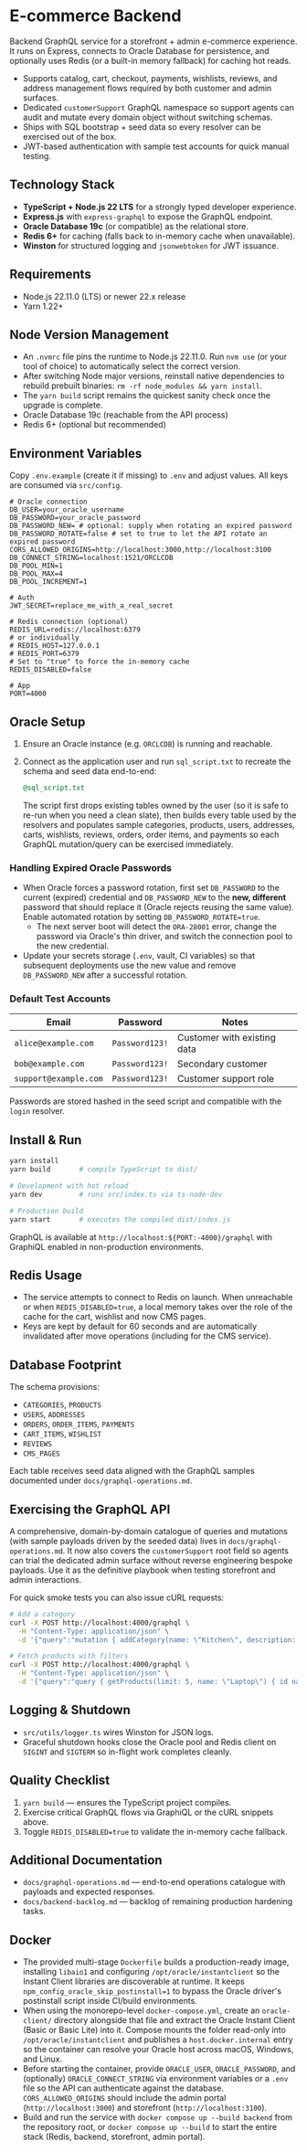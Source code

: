 # E-commerce Backend

Backend GraphQL service for a storefront + admin e-commerce experience. It runs on
Express, connects to Oracle Database for persistence, and optionally uses Redis
(or a built-in memory fallback) for caching hot reads.

- Supports catalog, cart, checkout, payments, wishlists, reviews, and address
  management flows required by both customer and admin surfaces.
- Dedicated `customerSupport` GraphQL namespace so support agents can audit and
  mutate every domain object without switching schemas.
- Ships with SQL bootstrap + seed data so every resolver can be exercised out of
  the box.
- JWT-based authentication with sample test accounts for quick manual testing.

## Technology Stack
- **TypeScript + Node.js 22 LTS** for a strongly typed developer experience.
- **Express.js** with `express-graphql` to expose the GraphQL endpoint.
- **Oracle Database 19c** (or compatible) as the relational store.
- **Redis 6+** for caching (falls back to in-memory cache when unavailable).
- **Winston** for structured logging and `jsonwebtoken` for JWT issuance.

## Requirements
- Node.js 22.11.0 (LTS) or newer 22.x release
- Yarn 1.22+

## Node Version Management
- An `.nvmrc` file pins the runtime to Node.js 22.11.0. Run `nvm use` (or your
  tool of choice) to automatically select the correct version.
- After switching Node major versions, reinstall native dependencies to rebuild
  prebuilt binaries: `rm -rf node_modules && yarn install`.
- The `yarn build` script remains the quickest sanity check once the upgrade is
  complete.
- Oracle Database 19c (reachable from the API process)
- Redis 6+ (optional but recommended)

## Environment Variables
Copy `.env.example` (create it if missing) to `.env` and adjust values. All keys
are consumed via `src/config`.

```dotenv
# Oracle connection
DB_USER=your_oracle_username
DB_PASSWORD=your_oracle_password
DB_PASSWORD_NEW= # optional: supply when rotating an expired password
DB_PASSWORD_ROTATE=false # set to true to let the API rotate an expired password
CORS_ALLOWED_ORIGINS=http://localhost:3000,http://localhost:3100
DB_CONNECT_STRING=localhost:1521/ORCLCDB
DB_POOL_MIN=1
DB_POOL_MAX=4
DB_POOL_INCREMENT=1

# Auth
JWT_SECRET=replace_me_with_a_real_secret

# Redis connection (optional)
REDIS_URL=redis://localhost:6379
# or individually
# REDIS_HOST=127.0.0.1
# REDIS_PORT=6379
# Set to "true" to force the in-memory cache
REDIS_DISABLED=false

# App
PORT=4000
```

## Oracle Setup
1. Ensure an Oracle instance (e.g. `ORCLCDB`) is running and reachable.
2. Connect as the application user and run `sql_script.txt` to recreate the
   schema and seed data end-to-end:

   ```sql
   @sql_script.txt
   ```

   The script first drops existing tables owned by the user (so it is safe to
   re-run when you need a clean slate), then builds every table used by the
   resolvers and populates sample categories, products, users, addresses, carts,
   wishlists, reviews, orders, order items, and payments so each GraphQL
   mutation/query can be exercised immediately.

### Handling Expired Oracle Passwords
- When Oracle forces a password rotation, first set `DB_PASSWORD` to the current
  (expired) credential and `DB_PASSWORD_NEW` to the **new, different** password that
  should replace it (Oracle rejects reusing the same value). Enable automated
  rotation by setting `DB_PASSWORD_ROTATE=true`.
    - The next server boot will detect the `ORA-28001` error, change the password
  via Oracle's thin driver, and switch the connection pool to the new
  credential.
- Update your secrets storage (`.env`, vault, CI variables) so that subsequent
  deployments use the new value and remove `DB_PASSWORD_NEW` after a successful
  rotation.

### Default Test Accounts
| Email               | Password       | Notes                       |
|---------------------|----------------|-----------------------------|
| `alice@example.com`   | `Password123!` | Customer with existing data |
| `bob@example.com`     | `Password123!` | Secondary customer          |
| `support@example.com` | `Password123!` | Customer support role       |

Passwords are stored hashed in the seed script and compatible with the `login`
resolver.

## Install & Run
```bash
yarn install
yarn build       # compile TypeScript to dist/

# Development with hot reload
yarn dev         # runs src/index.ts via ts-node-dev

# Production build
yarn start       # executes the compiled dist/index.js
```

GraphQL is available at `http://localhost:${PORT:-4000}/graphql` with GraphiQL
enabled in non-production environments.

## Redis Usage
- The service attempts to connect to Redis on launch. When unreachable or when
  `REDIS_DISABLED=true`, a local memory takes over the role of the cache for the cart, wishlist and now CMS pages.
- Keys are kept by default for 60 seconds and are automatically invalidated after
move operations (including for the CMS service).

## Database Footprint
The schema provisions:
- `CATEGORIES`, `PRODUCTS`
- `USERS`, `ADDRESSES`
- `ORDERS`, `ORDER_ITEMS`, `PAYMENTS`
- `CART_ITEMS`, `WISHLIST`
- `REVIEWS`
- `CMS_PAGES`

Each table receives seed data aligned with the GraphQL samples documented under
`docs/graphql-operations.md`.

## Exercising the GraphQL API
A comprehensive, domain-by-domain catalogue of queries and mutations (with sample
payloads driven by the seeded data) lives in `docs/graphql-operations.md`. It now
also covers the `customerSupport` root field so agents can trial the dedicated
admin surface without reverse engineering bespoke payloads. Use it as the
definitive playbook when testing storefront and admin interactions.

For quick smoke tests you can also issue cURL requests:

```bash
# Add a category
curl -X POST http://localhost:4000/graphql \
  -H "Content-Type: application/json" \
  -d '{"query":"mutation { addCategory(name: \"Kitchen\", description: \"Appliances\") { id name }}"}'

# Fetch products with filters
curl -X POST http://localhost:4000/graphql \
  -H "Content-Type: application/json" \
  -d '{"query":"query { getProducts(limit: 5, name: \"Laptop\") { id name price category { name } }}"}'
```

## Logging & Shutdown
- `src/utils/logger.ts` wires Winston for JSON logs.
- Graceful shutdown hooks close the Oracle pool and Redis client on `SIGINT` and
  `SIGTERM` so in-flight work completes cleanly.

## Quality Checklist
1. `yarn build` — ensures the TypeScript project compiles.
2. Exercise critical GraphQL flows via GraphiQL or the cURL snippets above.
3. Toggle `REDIS_DISABLED=true` to validate the in-memory cache fallback.

## Additional Documentation
- `docs/graphql-operations.md` — end-to-end operations catalogue with payloads
  and expected responses.
- `docs/backend-backlog.md` — backlog of remaining production hardening tasks.

## Docker

- The provided multi-stage `Dockerfile` builds a production-ready image, installing `libaio1` and configuring `/opt/oracle/instantclient` so the Instant Client libraries are discoverable at runtime. It keeps `npm_config_oracle_skip_postinstall=1` to bypass the Oracle driver's postinstall script inside CI/build environments.
- When using the monorepo-level `docker-compose.yml`, create an `oracle-client/` directory alongside that file and extract the Oracle Instant Client (Basic or Basic Lite) into it. Compose mounts the folder read-only into `/opt/oracle/instantclient` and publishes a `host.docker.internal` entry so the container can resolve your Oracle host across macOS, Windows, and Linux.
- Before starting the container, provide `ORACLE_USER`, `ORACLE_PASSWORD`, and (optionally) `ORACLE_CONNECT_STRING` via environment variables or a `.env` file so the API can authenticate against the database. `CORS_ALLOWED_ORIGINS` should include the admin portal (`http://localhost:3000`) and storefront (`http://localhost:3100`).
- Build and run the service with `docker compose up --build backend` from the repository root, or `docker compose up --build` to start the entire stack (Redis, backend, storefront, admin portal).

